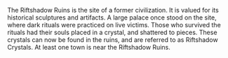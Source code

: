 The Riftshadow Ruins is the site of a former civilization. It is valued for its historical sculptures and artifacts. A large palace once stood on the site, where dark rituals were practiced on live victims. Those who survived the rituals had their souls placed in a crystal, and shattered to pieces. These crystals can now be found in the ruins, and are referred to as Riftshadow Crystals. At least one town is near the Riftshadow Ruins.